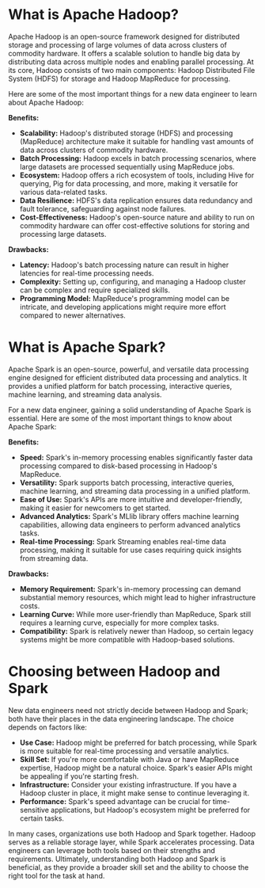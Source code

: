 # What is Apache Hadoop?

Apache Hadoop is an open-source framework designed for distributed storage and processing of large volumes of data across clusters of commodity hardware. It offers a scalable solution to handle big data by distributing data across multiple nodes and enabling parallel processing. At its core, Hadoop consists of two main components: Hadoop Distributed File System (HDFS) for storage and Hadoop MapReduce for processing.

Here are some of the most important things for a new data engineer to learn about Apache Hadoop:

**Benefits:**

* **Scalability:** Hadoop's distributed storage (HDFS) and processing (MapReduce) architecture make it suitable for handling vast amounts of data across clusters of commodity hardware.
* **Batch Processing:** Hadoop excels in batch processing scenarios, where large datasets are processed sequentially using MapReduce jobs.
* **Ecosystem:** Hadoop offers a rich ecosystem of tools, including Hive for querying, Pig for data processing, and more, making it versatile for various data-related tasks.
* **Data Resilience:** HDFS's data replication ensures data redundancy and fault tolerance, safeguarding against node failures.
* **Cost-Effectiveness:** Hadoop's open-source nature and ability to run on commodity hardware can offer cost-effective solutions for storing and processing large datasets.

**Drawbacks:**

* **Latency:** Hadoop's batch processing nature can result in higher latencies for real-time processing needs.
* **Complexity:** Setting up, configuring, and managing a Hadoop cluster can be complex and require specialized skills.
* **Programming Model:** MapReduce's programming model can be intricate, and developing applications might require more effort compared to newer alternatives.

# What is Apache Spark?

Apache Spark is an open-source, powerful, and versatile data processing engine designed for efficient distributed data processing and analytics. It provides a unified platform for batch processing, interactive queries, machine learning, and streaming data analysis.

For a new data engineer, gaining a solid understanding of Apache Spark is essential. Here are some of the most important things to know about Apache Spark:

**Benefits:**

* **Speed:** Spark's in-memory processing enables significantly faster data processing compared to disk-based processing in Hadoop's MapReduce.
* **Versatility:** Spark supports batch processing, interactive queries, machine learning, and streaming data processing in a unified platform.
* **Ease of Use:** Spark's APIs are more intuitive and developer-friendly, making it easier for newcomers to get started.
* **Advanced Analytics:** Spark's MLlib library offers machine learning capabilities, allowing data engineers to perform advanced analytics tasks.
* **Real-time Processing:** Spark Streaming enables real-time data processing, making it suitable for use cases requiring quick insights from streaming data.

**Drawbacks:**

* **Memory Requirement:** Spark's in-memory processing can demand substantial memory resources, which might lead to higher infrastructure costs.
* **Learning Curve:** While more user-friendly than MapReduce, Spark still requires a learning curve, especially for more complex tasks.
* **Compatibility:** Spark is relatively newer than Hadoop, so certain legacy systems might be more compatible with Hadoop-based solutions.

# Choosing between Hadoop and Spark

New data engineers need not strictly decide between Hadoop and Spark; both have their places in the data engineering landscape. The choice depends on factors like:

* **Use Case:** Hadoop might be preferred for batch processing, while Spark is more suitable for real-time processing and versatile analytics.
* **Skill Set:** If you're more comfortable with Java or have MapReduce expertise, Hadoop might be a natural choice. Spark's easier APIs might be appealing if you're starting fresh.
* **Infrastructure:** Consider your existing infrastructure. If you have a Hadoop cluster in place, it might make sense to continue leveraging it.
* **Performance:** Spark's speed advantage can be crucial for time-sensitive applications, but Hadoop's ecosystem might be preferred for certain tasks.

In many cases, organizations use both Hadoop and Spark together. Hadoop serves as a reliable storage layer, while Spark accelerates processing. Data engineers can leverage both tools based on their strengths and requirements. Ultimately, understanding both Hadoop and Spark is beneficial, as they provide a broader skill set and the ability to choose the right tool for the task at hand.

